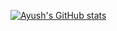 [![Ayush's GitHub stats](https://github-readme-stats.vercel.app/api?username=ahhyoushh)](https://github.com/anuraghazra/github-readme-stats)
